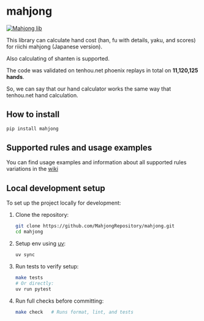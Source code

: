 # mahjong

[![Mahjong lib](https://github.com/MahjongRepository/mahjong/actions/workflows/lint_and_test.yml/badge.svg)](https://github.com/MahjongRepository/mahjong/actions/workflows/lint_and_test.yml)

This library can calculate hand cost (han, fu with details, yaku, and scores) for riichi mahjong (Japanese version).

Also calculating of shanten is supported.

The code was validated on tenhou.net phoenix replays in total on **11,120,125 hands**.

So, we can say that our hand calculator works the same way that tenhou.net hand calculation.

## How to install

```bash
pip install mahjong
```

## Supported rules and usage examples

You can find usage examples and information about all supported rules variations in the [wiki](https://github.com/MahjongRepository/mahjong/wiki)

## Local development setup

To set up the project locally for development:

1. Clone the repository:

    ```bash
    git clone https://github.com/MahjongRepository/mahjong.git
    cd mahjong
    ```

2. Setup env using [uv](https://github.com/astral-sh/uv):

    ```bash
    uv sync
    ```

3. Run tests to verify setup:

    ```bash
    make tests
    # Or directly:
    uv run pytest
    ```

4. Run full checks before committing:

    ```bash
    make check   # Runs format, lint, and tests
    ```
